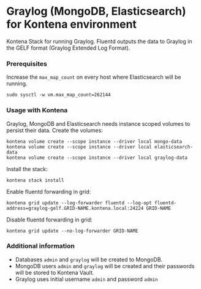 # Graylog (MongoDB, Elasticsearch) for Kontena environment
Kontena Stack for running Graylog. Fluentd outputs the data to Graylog in the GELF format (Graylog Extended Log Format).

### Prerequisites
Increase the `max_map_count` on every host where Elasticsearch will be running.
```
sudo sysctl -w vm.max_map_count=262144
```

### Usage with Kontena
Graylog, MongoDB and Elasticsearch needs instance scoped volumes to persist their data. Create the volumes:
```
kontena volume create --scope instance --driver local mongo-data
kontena volume create --scope instance --driver local elasticsearch-data
kontena volume create --scope instance --driver local graylog-data
```
Install the stack:
```
kontena stack install
```
Enable fluentd forwarding in grid:
```
kontena grid update --log-forwarder fluentd --log-opt fluentd-address=graylog-gelf.GRID-NAME.kontena.local:24224 GRID-NAME
```
Disable fluentd forwarding in grid:
```
kontena grid update --no-log-forwarder GRID-NAME
```

### Additional information
- Databases ``admin`` and ``graylog`` will be created to MongoDB.
- MongoDB users ``admin`` and ``graylog`` will be created and their passwords will be stored to Kontena Vault.
- Graylog uses initial username ``admin`` and password ``admin``

